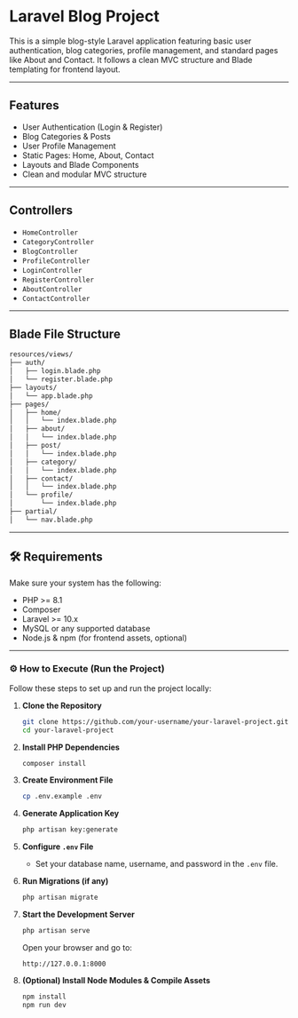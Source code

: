 # Laravel Blog Project

This is a simple blog-style Laravel application featuring basic user authentication, blog categories, profile management, and standard pages like About and Contact. It follows a clean MVC structure and Blade templating for frontend layout.

---

## Features

- User Authentication (Login & Register)
- Blog Categories & Posts
- User Profile Management
- Static Pages: Home, About, Contact
- Layouts and Blade Components
- Clean and modular MVC structure

---

##  Controllers

- `HomeController`
- `CategoryController`
- `BlogController`
- `ProfileController`
- `LoginController`
- `RegisterController`
- `AboutController`
- `ContactController`

---

##  Blade File Structure

```txt
resources/views/
├── auth/
│   ├── login.blade.php
│   └── register.blade.php
├── layouts/
│   └── app.blade.php
├── pages/
│   ├── home/
│   │   └── index.blade.php
│   ├── about/
│   │   └── index.blade.php
│   ├── post/
│   │   └── index.blade.php
│   ├── category/
│   │   └── index.blade.php
│   ├── contact/
│   │   └── index.blade.php
│   └── profile/
│       └── index.blade.php
├── partial/
│   └── nav.blade.php
```


---

## 🛠️ Requirements

Make sure your system has the following:

- PHP >= 8.1
- Composer
- Laravel >= 10.x
- MySQL or any supported database
- Node.js & npm (for frontend assets, optional)

---

### ⚙️ How to Execute (Run the Project)

Follow these steps to set up and run the project locally:

1. **Clone the Repository**
   ```bash
   git clone https://github.com/your-username/your-laravel-project.git
   cd your-laravel-project
   ```

2. **Install PHP Dependencies**
   ```bash
   composer install
   ```

3. **Create Environment File**
   ```bash
   cp .env.example .env
   ```

4. **Generate Application Key**
   ```bash
   php artisan key:generate
   ```

5. **Configure `.env` File**
   - Set your database name, username, and password in the `.env` file.

6. **Run Migrations (if any)**
   ```bash
   php artisan migrate
   ```

7. **Start the Development Server**
   ```bash
   php artisan serve
   ```

   Open your browser and go to:
   ```
   http://127.0.0.1:8000
   ```

8. **(Optional) Install Node Modules & Compile Assets**
   ```bash
   npm install
   npm run dev
   ```

